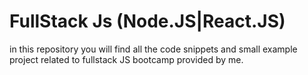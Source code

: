 # FullStack Js (Node.JS|React.JS)

in this repository you will find all the code snippets and small example project related to fullstack JS bootcamp provided by me.


